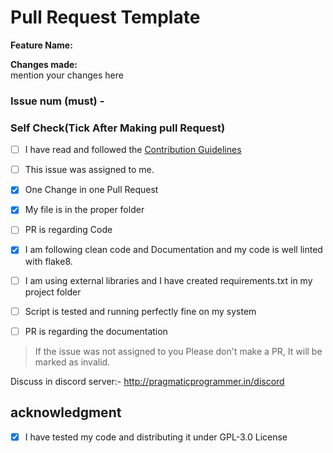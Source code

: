 # Pull Request Template

**Feature Name:**

**Changes made:**<br>
mention your changes here


### Issue num (must) - #

### Self Check(Tick After Making pull Request)

- [ ] I have read and followed the [Contribution Guidelines](/CONTRIBUTING.md)
- [ ] This issue was assigned to me.
- [x] One Change in one Pull Request
- [x] My file is in the proper folder


- [ ] PR is regarding Code
- [x] I am following clean code and Documentation and my code is well linted with flake8.
- [ ] I am using external libraries and I have created requirements.txt in my project folder
- [ ] Script is tested and running perfectly fine on my system


- [ ] PR is regarding the documentation


> If the issue was not assigned to you Please don't make a PR, It will be marked as invalid.

Discuss in discord server:- http://pragmaticprogrammer.in/discord

## acknowledgment
- [x] I have tested my code and distributing it under GPL-3.0 License